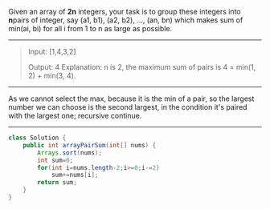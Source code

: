 Given an array of **2n** integers, your task is to group these integers into **n**pairs of integer, say (a1, b1), (a2, b2), ..., (an, bn) which makes sum of min(ai, bi) for all i from 1 to n as large as possible.

---

> Input: [1,4,3,2]
>
> Output: 4
> Explanation: n is 2,  the maximum sum of pairs is 4 = min(1, 2) + min(3, 4).

---

As we cannot select the max, because it is the min of a pair, so the largest number we can choose is the second largest, in the condition it's paired with the largest one; recursive continue.

---

```java
class Solution {
    public int arrayPairSum(int[] nums) {
        Arrays.sort(nums);
        int sum=0;
        for(int i=nums.length-2;i>=0;i-=2)
            sum+=nums[i];
        return sum;
    }
}
```

